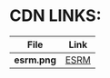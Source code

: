 # CDN LINKS:

| File | Link |
| ---- | ---- |
| **esrm.png** | [ESRM](https://cdn.jsdelivr.net/gh/tutosrive/images-projects-srm-trg@main/esrm/esrm.png)